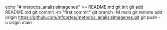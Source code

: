 echo "# metodos_analisisImagenes" >> README.md
git init
git add README.md
git commit -m "first commit"
git branch -M main
git remote add origin https://github.com/mfcortes/metodos_analisisImagenes.git
git push -u origin main